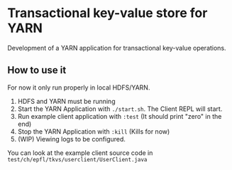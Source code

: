 # Transactional key-value store for YARN
Development of a YARN application for transactional key-value operations.

## How to use it

For now it only run properly in local HDFS/YARN.

1. HDFS and YARN must be running
2. Start the YARN Application with `./start.sh`. The Client REPL will start.
3. Run example client application with `:test` (It should print "zero" in the end) 
4. Stop the YARN Application with `:kill` (Kills for now)
5. (WIP) Viewing logs to be configured.

You can look at the example client source code in `test/ch/epfl/tkvs/userclient/UserClient.java`
